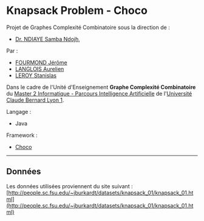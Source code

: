 # Knapsack Problem - Choco

Projet de Graphes Complexité Combinatoire sous la direction de :
- [Dr. NDIAYE Samba Ndojh](http://liris.cnrs.fr/~snndiaye/),

Par : 
- [FOURMOND Jérôme](https://github.com/jfourmond/)
- [LANGLOIS Aurelien](https://github.com/aurelink/)
- [LEROY Stanislas]()

Dans le cadre de l'Unité d'Enseignement **Graphe Complexité Combinatoire** du [Master 2 Informatique - Parcours Intelligence Artificielle](http://master-info.univ-lyon1.fr/IA/) de l'[Université Claude Bernard Lyon 1](http://www.univ-lyon1.fr/).

Langage :
- Java

Framework :
- [Choco](http://www.choco-solver.org/)

---

## Données

Les données utilisées proviennent du site suivant : [http://people.sc.fsu.edu/~jburkardt/datasets/knapsack_01/knapsack_01.html](http://people.sc.fsu.edu/~jburkardt/datasets/knapsack_01/knapsack_01.html)